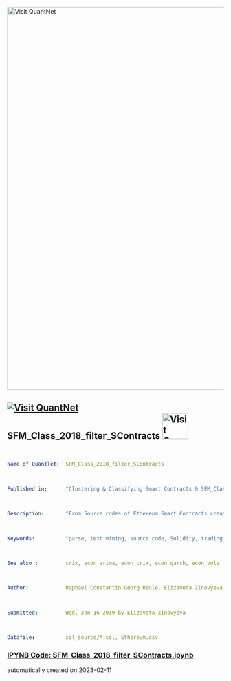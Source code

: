 [<img src="https://github.com/QuantLet/Styleguide-and-FAQ/blob/master/pictures/banner.png" width="888" alt="Visit QuantNet">](http://quantlet.de/)

## [<img src="https://github.com/QuantLet/Styleguide-and-FAQ/blob/master/pictures/qloqo.png" alt="Visit QuantNet">](http://quantlet.de/) **SFM_Class_2018_filter_SContracts** [<img src="https://github.com/QuantLet/Styleguide-and-FAQ/blob/master/pictures/QN2.png" width="60" alt="Visit QuantNet 2.0">](http://quantlet.de/)

```yaml


Name of Quantlet:  SFM_Class_2018_filter_SContracts

 

Published in:      "Clustering & Classifying Smart Contracts & SFM_Class_2018"

  

Description:       "From Source codes of Ethereum Smart Contracts create a data frame with features such as comments, source code, functions"

 

Keywords:          "parse, text mining, source code, Solidity, trading, fintech, Ethereum"



See also :         crix, econ_arima, econ_crix, econ_garch, econ_vola



Author:            Raphael Constantin Georg Reule, Elizaveta Zinovyeva, Rui Ren, Marvin Gauer

  

Submitted:         Wed, Jan 16 2019 by Elizaveta Zinovyeva

  

Datafile:          sol_source/*.sol, Ethereum.csv

```

### [IPYNB Code: SFM_Class_2018_filter_SContracts.ipynb](SFM_Class_2018_filter_SContracts.ipynb)


automatically created on 2023-02-11